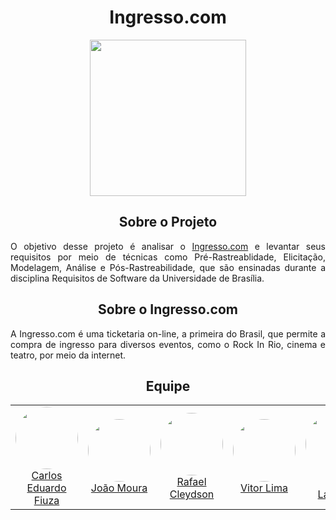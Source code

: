 <div align="center">
  
  # Ingresso.com

  <a href="https://www.ingresso.com/" target="_blank"> 
    <img src="https://camo.githubusercontent.com/28846890ef80f13b3173c61a5e9d295230a0062a854fc6587072a029561d51d8/68747470733a2f2f706c61792d6c682e676f6f676c6575736572636f6e74656e742e636f6d2f6141685f65724c53716e7a744b4e744a673656464b6b54314a6b674943315678394d70324b327167356168744655616e51786a3847306d3172614e4b6a693563445738" width="250px"/>
  </a>
  
  ## Sobre o Projeto
  
  <p align="justify">
    O objetivo desse projeto é analisar o <a href="https://www.ingresso.com/">Ingresso.com</a> e levantar seus requisitos por meio de técnicas como Pré-Rastreablidade, Elicitação, Modelagem, Análise e Pós-Rastreabilidade, que são ensinadas durante a disciplina Requisitos de Software da Universidade de Brasília.
  </p>
  
  ## Sobre o Ingresso.com
  
  <p align="justify">
    A Ingresso.com é uma ticketaria on-line, a primeira do Brasil, que permite a compra de ingresso para diversos eventos, como o Rock In Rio, cinema e teatro, por meio da internet.
  </p>
  
  ## Equipe
  
  <table>
    <tr>
      <!-- Carlos   -->
       <td align="center"><a href="https://github.com/carlosfiuza"><img style="border-radius: 50%;" src="https://github.com/carlosfiuza.png" width="100px;"/><br />         Carlos Eduardo Fiuza
         </a>
      </td>
     <!-- JOAO   -->
       <td align="center"><a href="https://github.com/joao-moura"><img style="border-radius: 50%;" src="https://github.com/joao-moura.png" width="100px;"/><br />         João Moura
         </a>
      </td>
     <!-- Rafael   -->
       <td align="center"><a href="https://github.com/rcleydsonr"><img style="border-radius: 50%;" src="https://github.com/rcleydsonr.png" width="100px;"/><br />           Rafael Cleydson
        </a>
      </td>
      <!-- Vitor   -->
       <td align="center"><a href="https://github.com/vital14"><img style="border-radius: 50%;" src="https://github.com/vital14.png" width="100px;"/><br />                 Vitor Lima
         </a>
      </td>
      <!-- Vitor La   -->
       <td align="center"><a href="https://github.com/vitorlamego"><img style="border-radius: 50%;" src="https://github.com/vitorlamego.png" width="100px;"/><br />         Vitor Lamego
         </a>
      </td>
       <!-- THiago   -->
       <td align="center"><a href="https://github.com/thiagohdaqw"><img style="border-radius: 50%;" src="https://github.com/thiagohdaqw.png" width="100px;"/><br />         Thiago Paiva
         </a>
      </td>
    </table>

</div>
